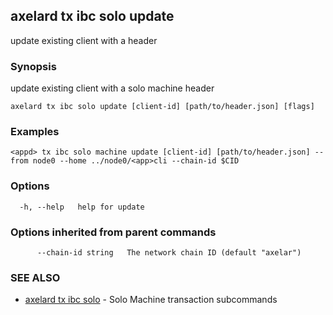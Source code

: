 ## axelard tx ibc solo update

update existing client with a header

### Synopsis

update existing client with a solo machine header

```
axelard tx ibc solo update [client-id] [path/to/header.json] [flags]
```

### Examples

```
<appd> tx ibc solo machine update [client-id] [path/to/header.json] --from node0 --home ../node0/<app>cli --chain-id $CID
```

### Options

```
  -h, --help   help for update
```

### Options inherited from parent commands

```
      --chain-id string   The network chain ID (default "axelar")
```

### SEE ALSO

- [axelard tx ibc solo](axelard_tx_ibc_solo.md)	 - Solo Machine transaction subcommands
